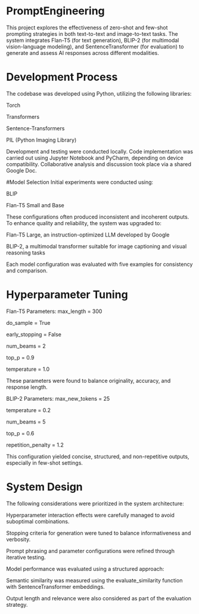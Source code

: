 # PromptEngineering

This project explores the effectiveness of zero-shot and few-shot prompting strategies in both text-to-text and image-to-text tasks. The system integrates Flan-T5 (for text generation), BLIP-2 (for multimodal vision-language modeling), and SentenceTransformer (for evaluation) to generate and assess AI responses across different modalities.
 
 # Development Process
 The codebase was developed using Python, utilizing the following libraries:
 
 Torch
 
 Transformers
 
 Sentence-Transformers
 
 PIL (Python Imaging Library)
 
 Development and testing were conducted locally. Code implementation was carried out using Jupyter Notebook and PyCharm, depending on device compatibility. Collaborative analysis and discussion took place via a shared Google Doc.
 
 #Model Selection
 Initial experiments were conducted using:
 
 BLIP
 
 Flan-T5 Small and Base
 
 These configurations often produced inconsistent and incoherent outputs. To enhance quality and reliability, the system was upgraded to:
 
 Flan-T5 Large, an instruction-optimized LLM developed by Google
 
 BLIP-2, a multimodal transformer suitable for image captioning and visual reasoning tasks
 
 Each model configuration was evaluated with five examples for consistency and comparison.
 
 # Hyperparameter Tuning
 Flan-T5 Parameters:
 max_length = 300
 
 do_sample = True
 
 early_stopping = False
 
 num_beams = 2
 
 top_p = 0.9
 
 temperature = 1.0
 
 These parameters were found to balance originality, accuracy, and response length.
 
 BLIP-2 Parameters:
 max_new_tokens = 25
 
 temperature = 0.2
 
 num_beams = 5
 
 top_p = 0.6
 
 repetition_penalty = 1.2
 
 This configuration yielded concise, structured, and non-repetitive outputs, especially in few-shot settings.
 
 # System Design
 The following considerations were prioritized in the system architecture:
 
 Hyperparameter interaction effects were carefully managed to avoid suboptimal combinations.
 
 Stopping criteria for generation were tuned to balance informativeness and verbosity.
 
 Prompt phrasing and parameter configurations were refined through iterative testing.
 
 Model performance was evaluated using a structured approach:
 
 Semantic similarity was measured using the evaluate_similarity function with SentenceTransformer embeddings.
 
 Output length and relevance were also considered as part of the evaluation strategy.
